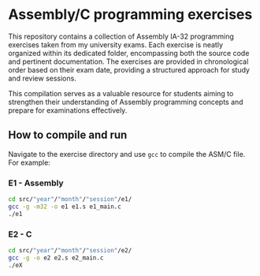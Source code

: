 # Assembly/C programming exercises

This repository contains a collection of Assembly IA-32 programming exercises taken from my university exams. Each exercise is neatly organized within its dedicated folder, encompassing both the source code and pertinent documentation.
The exercises are provided in chronological order based on their exam date, providing a structured approach for study and review sessions.

This compilation serves as a valuable resource for students aiming to strengthen their understanding of Assembly programming concepts and prepare for examinations effectively.

## How to compile and run

Navigate to the exercise directory and use `gcc` to compile the ASM/C file. For example:

### E1 - Assembly

```sh
cd src/"year"/"month"/"session"/e1/
gcc -g -m32 -o e1 e1.s e1_main.c
./e1
```

### E2 - C

```sh
cd src/"year"/"month"/"session"/e2/
gcc -g -o e2 e2.s e2_main.c
./eX
```
